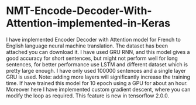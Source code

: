 # NMT-Encode-Decoder-With-Attention-implemented-in-Keras
I have implemented Encoder Decoder with Attention model for French to English language neural machine translation. The dataset has been attached you can download it. I have used GRU RNN, and this model gives a good accuracy for short sentences, but might not perform well for long sentences, for better performance use LSTM and different dataset which is pretty large enough. I have only used 100000 sentences and a single layer GRU is used. Note: adding more layers will significantly increase the training time. If have trained this model for 10 epoch using a GPU for about an hour. Moreover here I have implemented custom gradient descent, where you can modify the loop as required. This feature is new in tensorflow 2.0.0.  
